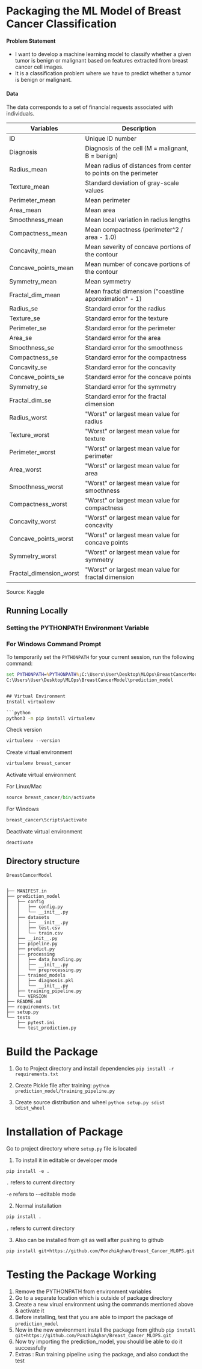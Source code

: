 
# Packaging the ML Model of Breast Cancer Classification

#### Problem Statement
- I want to develop a machine learning model to classify whether a given tumor is benign or malignant based on features extracted from breast cancer cell images.
- It is a classification problem where we have to predict whether a tumor is benign or malignant.

#### Data
The data corresponds to a set of financial requests associated with individuals. 

| Variables                 | Description                                                        |
|---------------------------|--------------------------------------------------------------------|
| ID                        | Unique ID number                                                   |
| Diagnosis                 | Diagnosis of the cell (M = malignant, B = benign)                  |
| Radius_mean               | Mean radius of distances from center to points on the perimeter    |
| Texture_mean              | Standard deviation of gray-scale values                            |
| Perimeter_mean            | Mean perimeter                                                     |
| Area_mean                 | Mean area                                                          |
| Smoothness_mean           | Mean local variation in radius lengths                             |
| Compactness_mean          | Mean compactness (perimeter^2 / area - 1.0)                        |
| Concavity_mean            | Mean severity of concave portions of the contour                   |
| Concave_points_mean       | Mean number of concave portions of the contour                     |
| Symmetry_mean             | Mean symmetry                                                      |
| Fractal_dim_mean          | Mean fractal dimension ("coastline approximation" - 1)             |
| Radius_se                 | Standard error for the radius                                      |
| Texture_se                | Standard error for the texture                                     |
| Perimeter_se              | Standard error for the perimeter                                   |
| Area_se                   | Standard error for the area                                        |
| Smoothness_se             | Standard error for the smoothness                                  |
| Compactness_se            | Standard error for the compactness                                 |
| Concavity_se              | Standard error for the concavity                                   |
| Concave_points_se         | Standard error for the concave points                              |
| Symmetry_se               | Standard error for the symmetry                                    |
| Fractal_dim_se            | Standard error for the fractal dimension                           |
| Radius_worst              | "Worst" or largest mean value for radius                           |
| Texture_worst             | "Worst" or largest mean value for texture                          |
| Perimeter_worst           | "Worst" or largest mean value for perimeter                        |
| Area_worst                | "Worst" or largest mean value for area                             |
| Smoothness_worst          | "Worst" or largest mean value for smoothness                       |
| Compactness_worst         | "Worst" or largest mean value for compactness                      |
| Concavity_worst           | "Worst" or largest mean value for concavity                        |
| Concave_points_worst      | "Worst" or largest mean value for concave points                   |
| Symmetry_worst            | "Worst" or largest mean value for symmetry                         |
| Fractal_dimension_worst   | "Worst" or largest mean value for fractal dimension                |

Source: Kaggle

## Running Locally

### Setting the PYTHONPATH Environment Variable

### For Windows Command Prompt

To temporarily set the `PYTHONPATH` for your current session, run the following command:

```cmd
set PYTHONPATH=%PYTHONPATH%;C:\Users\User\Desktop\MLOps\BreastCancerModel\Model\Package
C:\Users\User\Desktop\MLOps\BreastCancerModel\prediction_model


## Virtual Environment
Install virtualenv

```python
python3 -m pip install virtualenv
```

Check version
```python
virtualenv --version
```

Create virtual environment

```python
virtualenv breast_cancer
```

Activate virtual environment

For Linux/Mac
```python
source breast_cancer/bin/activate
```
For Windows
```python
breast_cancer\Scripts\activate
```

Deactivate virtual environment

```python
deactivate
```


## Directory structure

```
BreastCancerModel


├── MANIFEST.in
├── prediction_model
│   ├── config
│   │   ├── config.py
│   │   └── __init__.py
│   ├── datasets
│   │   ├── __init__.py
│   │   ├── test.csv
│   │   └── train.csv
│   ├── __init__.py
│   ├── pipeline.py
│   ├── predict.py
│   ├── processing
│   │   ├── data_handling.py
│   │   ├── __init__.py
│   │   └── preprocessing.py
│   ├── trained_models
│   │   ├── diagnosis.pkl
│   │   └── __init__.py
│   ├── training_pipeline.py
│   └── VERSION
├── README.md
├── requirements.txt
├── setup.py
└── tests
    ├── pytest.ini
    └── test_prediction.py
```


# Build the Package

1. Go to Project directory and install dependencies
`pip install -r requirements.txt`

2. Create Pickle file after training:
`python prediction_model/training_pipeline.py`

3. Create source distribution and wheel
`python setup.py sdist bdist_wheel`

# Installation of Package

Go to project directory where `setup.py` file is located

1. To install it in editable or developer mode
```python
pip install -e .
```
```.``` refers to current directory

```-e``` refers to --editable mode

2. Normal installation
```python
pip install .
```
```.``` refers to current directory

3. Also can be installed from git as well after pushing to github

```
pip install git+https://github.com/PonzhiAghan/Breast_Cancer_MLOPS.git
```

# Testing the Package Working

1. Remove the PYTHONPATH from environment variables 
2. Go to a separate location which is outside of package directory
3. Create a new virual environment using the commands mentioned above & activate it
4. Before installing, test that you are able to import the package of `prediction_model`
5. Now in the new environment install the package from github
`pip install git+https://github.com/PonzhiAghan/Breast_Cancer_MLOPS.git`
6. Now try importing the prediction_model, you should be able to do it successfully
7. Extras : Run training pipeline using the package, and also conduct the test
